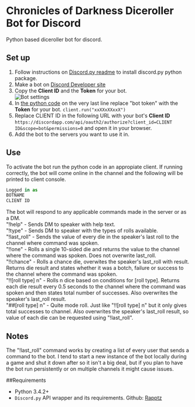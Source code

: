 # Chronicles of Darkness Diceroller Bot for Discord
Python based diceroller bot for discord.

## Set up
1. Follow instructions on [Discord.py readme](https://github.com/Rapptz/discord.py/blob/master/README.md) to install discord.py python package.
2. Make a bot on [Discord Developer site](https://discordapp.com/developers/applications/me)
3. Copy the **Client ID** and the **Token** for your bot.  
![Bot settings](https://raw.githubusercontent.com/further-reading/discord-cwod-diceroller/master/token.png "Discord bot settings page")
4. In [the python code](https://github.com/further-reading/discord-cwod-diceroller/blob/master/dice%20roller%20bot.py) on the very last line replace "bot token" with the **Token** for your bot.   ```client.run("xxXXxXXxxX") ```  
5. Replace CLIENT ID in the following URL with your bot's **Client ID** ```https://discordapp.com/api/oauth2/authorize?client_id=CLIENT ID&scope=bot&permissions=0``` and open it in your browser.  
6. Add the bot to the servers you want to use it in.

## Use

To activate the bot run the python code in an appropiate client.
If running correctly, the bot will come online in the channel and the following will be printed to client console.

```py
Logged in as
BOTNAME
CLIENT ID
```
The bot will respond to any applicable commands made in the server or as a DM.  
"!help" - Sends DM to speaker with help text.  
"!type" - Sends DM to speaker with the types of rolls available.  
"!last_roll" - Sends the value of every die in the speaker's last roll to the channel where command was spoken.  
"!!one" - Rolls a single 10-sided die and returns the value to the channel where the command was spoken. Does not overwrite last_roll.  
"!!chance" - Rolls a chance die, overwites the speaker's last_roll with result. Returns die result and states whether it was a botch, failure or success to the channel where the command was spoken.  
"!![roll type] n" - Rolls n dice based on conditions for [roll type]. Returns each die result every 0.5 seconds to the channel where the command was spoken and then states total number of successes. Also overwrites the speaker's last_roll result.  
"##[roll type] n" - Quite mode roll. Just like "!![roll type] n" but it only gives total successes to channel. Also overwrites the speaker's last_roll result, so value of each die can be requested using "!last_roll".  

## Notes
The "!last_roll" command works by creating a list of every user that sends a command to the bot. I tend to start a new instance of the bot locally during a game and shut it down after so it isn't a big deal, but if you plan to have the bot run persistently or on multiple channels it might cause issues.

##Requirements
* Python 3.4.2+
* `Discord.py` API wrapper and its requirements. Github: [Rapptz](https://github.com/Rapptz/discord.py)

